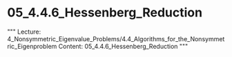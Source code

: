 # 05_4.4.6_Hessenberg_Reduction

"""
Lecture: 4_Nonsymmetric_Eigenvalue_Problems/4.4_Algorithms_for_the_Nonsymmetric_Eigenproblem
Content: 05_4.4.6_Hessenberg_Reduction
"""


